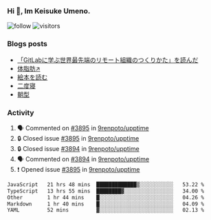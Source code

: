 ### Hi 👋, Im Keisuke Umeno.

<!--
**9renpoto/9renpoto** is a ✨ _special_ ✨ repository because its `README.md` (this file) appears on your GitHub profile.

Here are some ideas to get you started:

- 🔭 I’m currently working on ...
- 🌱 I’m currently learning ...
- 👯 I’m looking to collaborate on ...
- 🤔 I’m looking for help with ...
- 💬 Ask me about ...
- 📫 How to reach me: ...
- 😄 Pronouns: ...
- ⚡ Fun fact: ...
-->

![follow](https://img.shields.io/github/followers/9renpoto?label=Follow&style=social)
![visitors](https://komarev.com/ghpvc/?username=9renpoto&label=Profile%20views&color=0e75b6&style=flat)

### Blogs posts

<!-- BLOG-POST-LIST:START -->
- [「GitLabに学ぶ世界最先端のリモート組織のつくりかた」を読んだ](https://9renpoto.win/entry/2024/09/10/remote_organization)
- [体脂肪↗](https://9renpoto.win/entry/2024/08/12/gaining_fat)
- [絵本を読む](https://9renpoto.win/entry/2024/07/26/picture_book)
- [二度寝](https://9renpoto.win/entry/2024/07/18/going_back_to_sleep)
- [朝型](https://9renpoto.win/entry/2024/05/29/im-an-early)
<!-- BLOG-POST-LIST:END -->

### Activity

<!--START_SECTION:activity-->
1. 🗣 Commented on [#3895](https://github.com/9renpoto/upptime/issues/3895#issuecomment-2433893446) in [9renpoto/upptime](https://github.com/9renpoto/upptime)
2. 🔒 Closed issue [#3895](https://github.com/9renpoto/upptime/issues/3895) in [9renpoto/upptime](https://github.com/9renpoto/upptime)
3. 🔒 Closed issue [#3894](https://github.com/9renpoto/upptime/issues/3894) in [9renpoto/upptime](https://github.com/9renpoto/upptime)
4. 🗣 Commented on [#3894](https://github.com/9renpoto/upptime/issues/3894#issuecomment-2433825839) in [9renpoto/upptime](https://github.com/9renpoto/upptime)
5. ❗ Opened issue [#3895](https://github.com/9renpoto/upptime/issues/3895) in [9renpoto/upptime](https://github.com/9renpoto/upptime)
<!--END_SECTION:activity-->

<!--START_SECTION:waka-->

```txt
JavaScript   21 hrs 48 mins  █████████████▒░░░░░░░░░░░   53.22 %
TypeScript   13 hrs 55 mins  ████████▓░░░░░░░░░░░░░░░░   34.00 %
Other        1 hr 44 mins    █░░░░░░░░░░░░░░░░░░░░░░░░   04.26 %
Markdown     1 hr 40 mins    █░░░░░░░░░░░░░░░░░░░░░░░░   04.09 %
YAML         52 mins         ▓░░░░░░░░░░░░░░░░░░░░░░░░   02.13 %
```

<!--END_SECTION:waka-->
